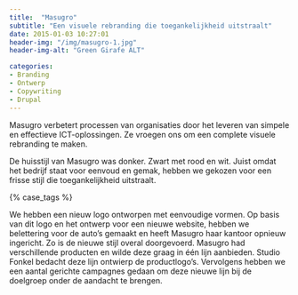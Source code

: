 ```yaml
---
title:  "Masugro"
subtitle: "Een visuele rebranding die toegankelijkheid uitstraalt"
date: 2015-01-03 10:27:01
header-img: "/img/masugro-1.jpg"
header-img-alt: "Green Girafe ALT"

categories:
- Branding 
- Ontwerp 
- Copywriting 
- Drupal
---
```

Masugro verbetert processen van organisaties door het leveren van simpele en effectieve ICT-oplossingen. Ze vroegen ons om een complete visuele rebranding te maken.

De huisstijl van Masugro was donker. Zwart met rood en wit. Juist omdat het bedrijf staat voor eenvoud en gemak, hebben we gekozen voor een frisse stijl die toegankelijkheid uitstraalt.

{% case_tags %} 

We hebben een nieuw logo ontworpen met eenvoudige vormen. Op basis van dit logo en het ontwerp voor een nieuwe website, hebben we belettering voor de auto’s gemaakt en heeft Masugro haar kantoor opnieuw ingericht. Zo is de nieuwe stijl overal doorgevoerd.
Masugro had verschillende producten en wilde deze graag in één lijn aanbieden. Studio Fonkel bedacht deze lijn ontwierp de productlogo’s. Vervolgens hebben we een aantal gerichte campagnes gedaan om deze nieuwe lijn bij de doelgroep onder de aandacht te brengen.
